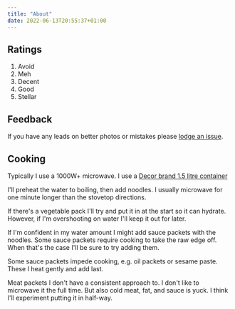 ```yaml
---
title: "About"
date: 2022-06-13T20:55:37+01:00
---
```


## Ratings

1. Avoid
2. Meh
3. Decent
4. Good
5. Stellar

## Feedback

If you have any leads on better photos or mistakes please
[lodge an issue](https://github.com/arichtman/food.richtman.com.au/issues/new/choose).

## Cooking

Typically I use a 1000W+ microwave.
I use a [Decor brand 1.5 litre container](https://www.decor.com.au/product/microsafe-round-steaming-rack-1-5-l/)

I'll preheat the water to boiling, then add noodles.
I usually microwave for one minute longer than the stovetop directions.

If there's a vegetable pack I'll try and put it in at the start so it can hydrate.
However, if I'm overshooting on water I'll keep it out for later.

If I'm confident in my water amount I might add sauce packets with the noodles.
Some sauce packets require cooking to take the raw edge off.
When that's the case I'll be sure to try adding them.

Some sauce packets impede cooking, e.g. oil packets or sesame paste.
These I heat gently and add last.

Meat packets I don't have a consistent approach to.
I don't like to microwave it the full time.
But also cold meat, fat, and sauce is yuck.
I think I'll experiment putting it in half-way.
